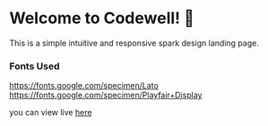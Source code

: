 
# Welcome to Codewell! 👋

This is a simple intuitive and responsive spark design landing page.

### Fonts Used

https://fonts.google.com/specimen/Lato
https://fonts.google.com/specimen/Playfair+Display

you can view live [here](https://sperkdesign.netlify.app/)
